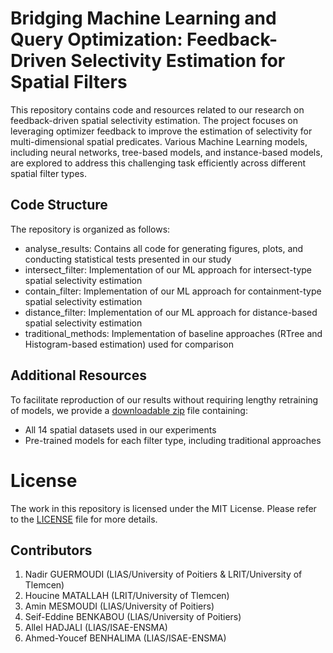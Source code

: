 # Bridging Machine Learning and Query Optimization: Feedback-Driven Selectivity Estimation for Spatial Filters

This repository contains code and resources related to our research on feedback-driven spatial selectivity estimation. The project focuses on leveraging optimizer feedback to improve the estimation of selectivity for multi-dimensional spatial predicates. Various Machine Learning models, including neural networks, tree-based models, and instance-based models, are explored to address this challenging task efficiently across different spatial filter types.

## Code Structure
The repository is organized as follows:

- analyse_results: Contains all code for generating figures, plots, and conducting statistical tests presented in our study
- intersect_filter: Implementation of our ML approach for intersect-type spatial selectivity estimation
- contain_filter: Implementation of our ML approach for containment-type spatial selectivity estimation
- distance_filter: Implementation of our ML approach for distance-based spatial selectivity estimation
- traditional_methods: Implementation of baseline approaches (RTree and Histogram-based estimation) used for comparison

## Additional Resources
To facilitate reproduction of our results without requiring lengthy retraining of models, we provide a [downloadable zip](https://www.lias-lab.fr/ftppublic/research/spatial-selectivity-estimation-ext) file containing:

- All 14 spatial datasets used in our experiments
- Pre-trained models for each filter type, including traditional approaches

# License
The work in this repository is licensed under the MIT License. Please refer to the [LICENSE](https://github.com/lias-laboratory/spatial-selectivity-estimation-ext/blob/main/LICENSE) file for more details.

## Contributors
1. Nadir GUERMOUDI (LIAS/University of Poitiers & LRIT/University of Tlemcen)
2. Houcine MATALLAH (LRIT/University of Tlemcen)
3. Amin MESMOUDI (LIAS/University of Poitiers)
4. Seif-Eddine BENKABOU (LIAS/University of Poitiers)
5. Allel HADJALI (LIAS/ISAE-ENSMA)
6. Ahmed-Youcef BENHALIMA (LIAS/ISAE-ENSMA)
